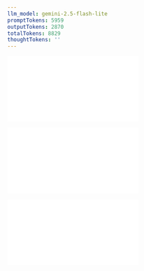 ```yaml
---
llm_model: gemini-2.5-flash-lite
promptTokens: 5959
outputTokens: 2870
totalTokens: 8829
thoughtTokens: ''
---
```


![@](steps/file.22b5ced6.md)

![@](steps/_.0edf1ac2.md)

![@](steps/response.d5c7f6eb.md)